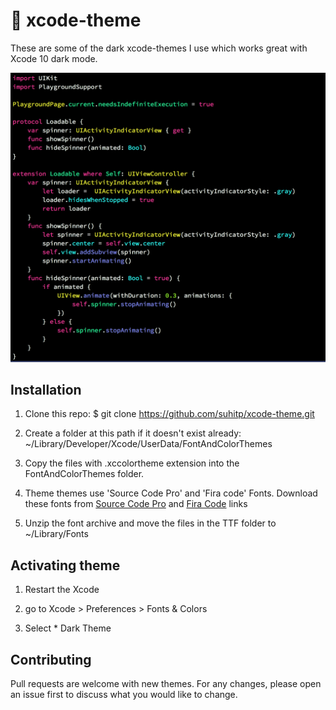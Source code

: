 # 🎨 xcode-theme
These are some of the dark xcode-themes I use which works great with Xcode 10 dark mode.

![](extra-dark-theme-preview.png)

## Installation

1. Clone this repo:
$ git clone https://github.com/suhitp/xcode-theme.git

2. Create a folder at this path if it doesn't exist already:
~/Library/Developer/Xcode/UserData/FontAndColorThemes

3. Copy the files with .xccolortheme extension into the FontAndColorThemes folder.

4. Theme themes use 'Source Code Pro' and 'Fira code' Fonts. Download these fonts from [Source Code Pro](https://github.com/adobe-fonts/source-code-pro) and [Fira Code](https://github.com/tonsky/FiraCode) links

5. Unzip the font archive and move the files in the TTF folder to ~/Library/Fonts

## Activating theme

1. Restart the Xcode  

2. go to Xcode > Preferences > Fonts & Colors

3. Select * Dark Theme 


## Contributing

Pull requests are welcome with new themes. For any changes, please open an issue first to discuss what you would like to change.
